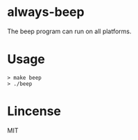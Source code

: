 always-beep
===========

The beep program can run on all platforms.

Usage
=====

```
> make beep
> ./beep
```

Lincense
=====

MIT
